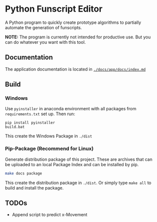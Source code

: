 # Python Funscript Editor

A Python program to quickly create prototype algorithms to partially automate the generation of funscripts.

**NOTE:** The program is currently not intended for productive use. But you can do whatever you want with this tool.

## Documentation

The application documentation is located in [`./docs/app/docs/index.md`](https://github.com/michael-mueller-git/Python-Funscript-Editor/blob/main/docs/app/docs/index.md)

## Build

### Windows

Use `pyinstaller` in anaconda environment with all packages from `requirements.txt` set up. Then run:

```
pip install pyinstaller
build.bat
```

This create the Windows Package in `./dist`

### Pip-Package (Recommend for Linux)

Generate distribution package of this project. These are archives that can be uploaded to an local Package Index and can be installed by pip.

```bash
make docs package
```

This create the distribution package in `./dist`. Or simply type `make all` to build and install the package.

## TODOs

- Append script to predict x-Movement
